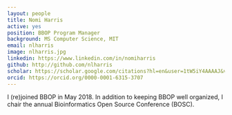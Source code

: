 ```yaml
---
layout: people
title: Nomi Harris
active: yes
position: BBOP Program Manager 
background: MS Computer Science, MIT
email: nlharris
image: nlharris.jpg
linkedin: https://www.linkedin.com/in/nomiharris
github: http://github.com/nlharris
scholar: https://scholar.google.com/citations?hl=en&user=1tW5iY4AAAAJ&view_op=list_works&sortby=pubdate
orcid: https://orcid.org/0000-0001-6315-3707
---
```

I (re)joined BBOP in May 2018.
In addition to keeping BBOP well organized, I chair the annual Bioinformatics Open Source Conference (BOSC).
